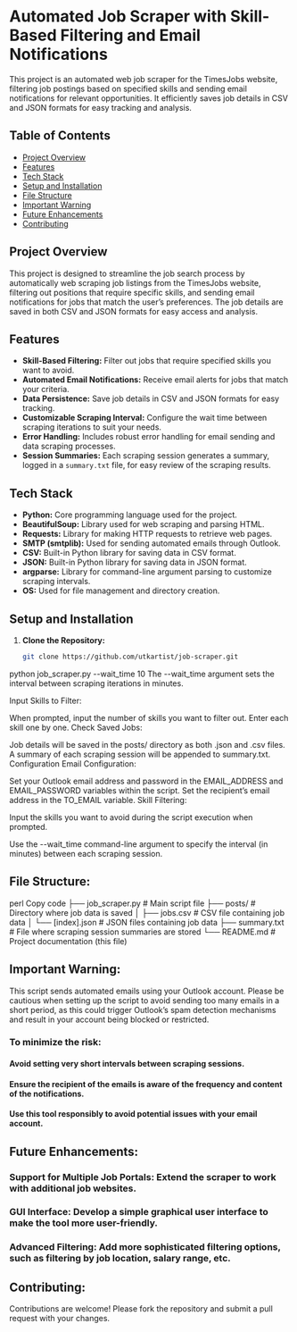 # Automated Job Scraper with Skill-Based Filtering and Email Notifications

This project is an automated web job scraper for the TimesJobs website, filtering job postings based on specified skills and sending email notifications for relevant opportunities. It efficiently saves job details in CSV and JSON formats for easy tracking and analysis.

## Table of Contents
- [Project Overview](#project-overview)
- [Features](#features)
- [Tech Stack](#tech-stack)
- [Setup and Installation](#setup-and-installation)
- [File Structure](#file-structure)
- [Important Warning](#important-warning)
- [Future Enhancements](#future-enhancements)
- [Contributing](#contributing)

## Project Overview
This project is designed to streamline the job search process by automatically web scraping job listings from the TimesJobs website, filtering out positions that require specific skills, and sending email notifications for jobs that match the user’s preferences. The job details are saved in both CSV and JSON formats for easy access and analysis.

## Features
- **Skill-Based Filtering:** Filter out jobs that require specified skills you want to avoid.
- **Automated Email Notifications:** Receive email alerts for jobs that match your criteria.
- **Data Persistence:** Save job details in CSV and JSON formats for easy tracking.
- **Customizable Scraping Interval:** Configure the wait time between scraping iterations to suit your needs.
- **Error Handling:** Includes robust error handling for email sending and data scraping processes.
- **Session Summaries:** Each scraping session generates a summary, logged in a `summary.txt` file, for easy review of the scraping results.

## Tech Stack
- **Python:** Core programming language used for the project.
- **BeautifulSoup:** Library used for web scraping and parsing HTML.
- **Requests:** Library for making HTTP requests to retrieve web pages.
- **SMTP (smtplib):** Used for sending automated emails through Outlook.
- **CSV:** Built-in Python library for saving data in CSV format.
- **JSON:** Built-in Python library for saving data in JSON format.
- **argparse:** Library for command-line argument parsing to customize scraping intervals.
- **OS:** Used for file management and directory creation.

## Setup and Installation
1. **Clone the Repository:**
   ```bash
   git clone https://github.com/utkartist/job-scraper.git

python job_scraper.py --wait_time 10
The --wait_time argument sets the interval between scraping iterations in minutes.

Input Skills to Filter:

When prompted, input the number of skills you want to filter out.
Enter each skill one by one.
Check Saved Jobs:

Job details will be saved in the posts/ directory as both .json and .csv files.
A summary of each scraping session will be appended to summary.txt.
Configuration
Email Configuration:

Set your Outlook email address and password in the EMAIL_ADDRESS and EMAIL_PASSWORD variables within the script.
Set the recipient’s email address in the TO_EMAIL variable.
Skill Filtering:

Input the skills you want to avoid during the script execution when prompted.

Use the --wait_time command-line argument to specify the interval (in minutes) between each scraping session.
## File Structure:
perl
Copy code
├── job_scraper.py         # Main script file
├── posts/                 # Directory where job data is saved
│   ├── jobs.csv           # CSV file containing job data
│   └── [index].json       # JSON files containing job data
├── summary.txt            # File where scraping session summaries are stored
└── README.md              # Project documentation (this file)


## Important Warning:
This script sends automated emails using your Outlook account. Please be cautious when setting up the script to avoid sending too many emails in a short period, as this could trigger Outlook’s spam detection mechanisms and result in your account being blocked or restricted.


### To minimize the risk:

#### Avoid setting very short intervals between scraping sessions.
#### Ensure the recipient of the emails is aware of the frequency and content of the notifications.
#### Use this tool responsibly to avoid potential issues with your email account.

## Future Enhancements:
### Support for Multiple Job Portals: Extend the scraper to work with additional job websites.
### GUI Interface: Develop a simple graphical user interface to make the tool more user-friendly.
### Advanced Filtering: Add more sophisticated filtering options, such as filtering by job location, salary range, etc.
## Contributing:
Contributions are welcome! Please fork the repository and submit a pull request with your changes.
